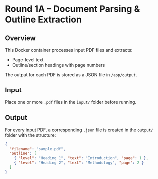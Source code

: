 # Round 1A – Document Parsing & Outline Extraction

## Overview
This Docker container processes input PDF files and extracts:
- Page-level text
- Outline/section headings with page numbers

The output for each PDF is stored as a JSON file in `/app/output`.

## Input
Place one or more `.pdf` files in the `input/` folder before running.

## Output
For every input PDF, a corresponding `.json` file is created in the `output/` folder with the structure:

```json
{
  "filename": "sample.pdf",
  "outline": [
    { "level": "Heading 1", "text": "Introduction", "page": 1 },
    { "level": "Heading 2", "text": "Methodology", "page": 2 }
  ]
}

